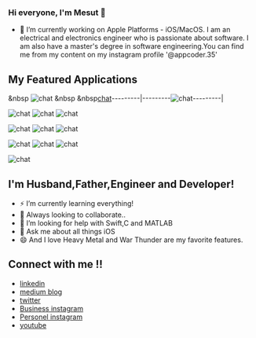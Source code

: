 


### Hi everyone, I'm Mesut 👋

- 🔭 I’m currently working on Apple Platforms - iOS/MacOS. I am an electrical and electronics engineer who is passionate about software. I am also have a master's degree in software engineering.You can find me from my content on my instagram profile '@appcoder.35'

##  My Featured Applications

&nbsp ![chat](https://www.linkpicture.com/q/Date-kart-2.jpg) &nbsp &nbsp[chat](https://www.linkpicture.com/q/Ekran-Resmi-2023-06-15-11.29.26.png)---------|---------![chat](https://www.linkpicture.com/q/Ekran-Resmi-2023-06-15-11.29.41.png)---------|

![chat](https://www.linkpicture.com/q/Ekran-Resmi-2023-06-15-11.27.39_1.png)    ![chat](https://www.linkpicture.com/q/Simulator-Screenshot-iPhone-14-Pro-2023-06-15-at-11.09.38.png)    ![chat](https://www.linkpicture.com/q/Ekran-Resmi-2023-06-15-11.23.55_1.png)   

![chat](https://www.linkpicture.com/q/Simulator-Screenshot-iPhone-14-Pro-2023-06-15-at-11.10.00.png)    ![chat](https://www.linkpicture.com/q/Simulator-Screenshot-iPhone-14-Pro-2023-06-15-at-11.12.12.png)     ![chat](https://www.linkpicture.com/q/Ekran-Resmi-2023-06-15-11.23.30_1.png)  

![chat](https://www.linkpicture.com/q/Simulator-Screenshot-iPhone-14-Pro-2023-06-15-at-11.12.43.png)    ![chat](https://www.linkpicture.com/q/Simulator-Screenshot-iPhone-14-Pro-2023-06-15-at-11.12.53.png)    ![chat](https://www.linkpicture.com/q/Simulator-Screenshot-iPhone-14-Pro-2023-06-15-at-11.22.12.png)

![chat](https://www.linkpicture.com/q/Ekran-Resmi-2023-06-15-11.23.04_2.png)  

##  I'm Husband,Father,Engineer and Developer!
- ⚡ I’m currently learning everything!
- 👯 Always looking to collaborate..
- 🤔 I’m looking for help with Swift,C and MATLAB
- 💬 Ask me about all things iOS
- 😄 And I love Heavy Metal and War Thunder are my favorite features.

## Connect with me !!

- [linkedin](https://www.linkedin.com/in/mesut-aygün-0a0607198)
- [medium blog](https://mesutaygun35.medium.com)
- [twitter](https://twitter.com/messo88374717)
- [Business instagram](https://www.instagram.com/appcoder.35)
- [Personel instagram](https://www.instagram.com/aygun.mesut)
- [youtube](https://www.youtube.com/channel/UCW9G4k-u_-JXGbjD6NIKSng)
